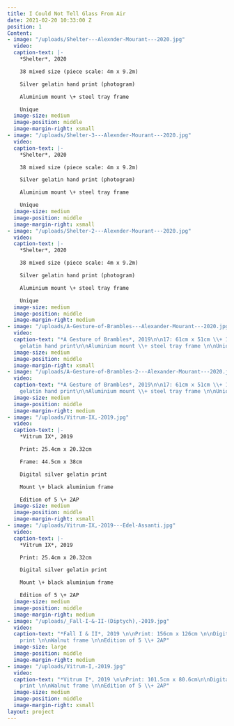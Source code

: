 ```yaml
---
title: I Could Not Tell Glass From Air
date: 2021-02-20 10:33:00 Z
position: 1
Content:
- image: "/uploads/Shelter---Alexnder-Mourant---2020.jpg"
  video: 
  caption-text: |-
    *Shelter*, 2020

    38 mixed size (piece scale: 4m x 9.2m)

    Silver gelatin hand print (photogram)

    Aluminium mount \+ steel tray frame

    Unique
  image-size: medium
  image-position: middle
  image-margin-right: xsmall
- image: "/uploads/Shelter-3---Alexnder-Mourant---2020.jpg"
  video: 
  caption-text: |-
    *Shelter*, 2020

    38 mixed size (piece scale: 4m x 9.2m)

    Silver gelatin hand print (photogram)

    Aluminium mount \+ steel tray frame

    Unique
  image-size: medium
  image-position: middle
  image-margin-right: xsmall
- image: "/uploads/Shelter-2---Alexnder-Mourant---2020.jpg"
  video: 
  caption-text: |-
    *Shelter*, 2020

    38 mixed size (piece scale: 4m x 9.2m)

    Silver gelatin hand print (photogram)

    Aluminium mount \+ steel tray frame

    Unique
  image-size: medium
  image-position: middle
  image-margin-right: medium
- image: "/uploads/A-Gesture-of-Brambles---Alexander-Mourant---2020.jpg"
  video: 
  caption-text: "*A Gesture of Brambles*, 2019\n\n17: 61cm x 51cm \\+ 1: 56cm x 51cm\n\nSilver
    gelatin hand print\n\nAluminium mount \\+ steel tray frame \n\nUnique"
  image-size: medium
  image-position: middle
  image-margin-right: xsmall
- image: "/uploads/A-Gesture-of-Brambles-2---Alexander-Mourant---2020.jpg"
  video: 
  caption-text: "*A Gesture of Brambles*, 2019\n\n17: 61cm x 51cm \\+ 1: 56cm x 51cm\n\nSilver
    gelatin hand print\n\nAluminium mount \\+ steel tray frame \n\nUnique"
  image-size: medium
  image-position: middle
  image-margin-right: medium
- image: "/uploads/Vitrum-IX,-2019.jpg"
  video: 
  caption-text: |-
    *Vitrum IX*, 2019

    Print: 25.4cm x 20.32cm

    Frame: 44.5cm x 38cm

    Digital silver gelatin print

    Mount \+ black aluminium frame

    Edition of 5 \+ 2AP
  image-size: medium
  image-position: middle
  image-margin-right: xsmall
- image: "/uploads/Vitrum-IX,-2019---Edel-Assanti.jpg"
  video: 
  caption-text: |-
    *Vitrum IX*, 2019

    Print: 25.4cm x 20.32cm

    Digital silver gelatin print

    Mount \+ black aluminium frame

    Edition of 5 \+ 2AP
  image-size: medium
  image-position: middle
  image-margin-right: medium
- image: "/uploads/_Fall-I-&-II-(Diptych),-2019.jpg"
  video: 
  caption-text: "*Fall I & II*, 2019 \n\nPrint: 156cm x 126cm \n\nDigital silver gelatin
    print \n\nWalnut frame \n\nEdition of 5 \\+ 2AP"
  image-size: large
  image-position: middle
  image-margin-right: medium
- image: "/uploads/Vitrum-I,-2019.jpg"
  video: 
  caption-text: "*Vitrum I*, 2019 \n\nPrint: 101.5cm x 80.6cm\n\nDigital silver gelatin
    print \n\nWalnut frame \n\nEdition of 5 \\+ 2AP"
  image-size: medium
  image-position: middle
  image-margin-right: xsmall
layout: project
---
```


